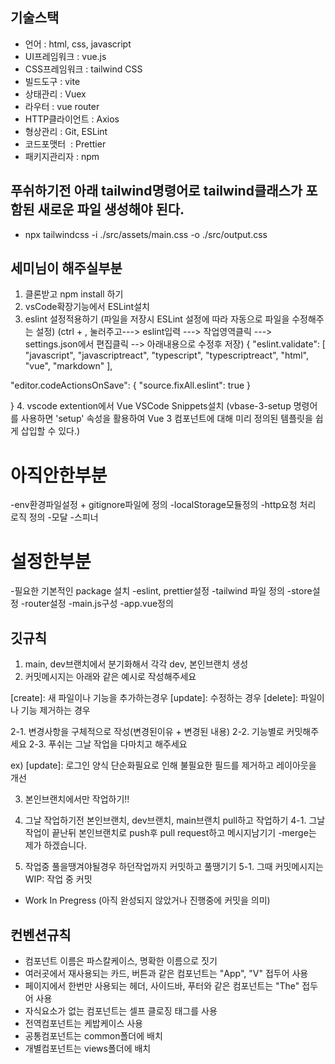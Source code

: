 
## 기술스택

- 언어 : html, css, javascript
- UI프레임워크 : vue.js
- CSS프레임워크 : tailwind CSS
- 빌드도구 : vite
- 상태관리 : Vuex
- 라우터 : vue router
- HTTP클라이언트 : Axios
- 형상관리 : Git, ESLint
- 코드포맷터  : Prettier
- 패키지관리자 : npm



## 푸쉬하기전 아래 tailwind명령어로 tailwind클래스가 포함된 새로운 파일 생성해야 된다.
- npx tailwindcss -i ./src/assets/main.css -o ./src/output.css




## 세미님이 해주실부분
1. 클론받고 npm install 하기
2. vsCode확장기능에서 ESLint설치
3. eslint 설정적용하기
(파일을 저장시 ESLint 설정에 따라 자동으로 파일을 수정해주는 설정)
(ctrl + , 눌러주고---> eslint입력 ---> 작업영역클릭 ---> settings.json에서 편집클릭 --> 아래내용으로 수정후 저장)
{
  "eslint.validate": [
    "javascript",
    "javascriptreact",
    "typescript",
    "typescriptreact",
    "html",  
    "vue",
    "markdown"
  ], 
  
  "editor.codeActionsOnSave": {
    "source.fixAll.eslint": true
  } 

}
4. vscode extention에서 Vue VSCode Snippets설치
(vbase-3-setup 명령어를 사용하면
'setup' 속성을 활용하여 Vue 3 컴포넌트에 대해 미리 정의된 템플릿을 쉽게 삽입할 수 있다.)



# 아직안한부분
-env환경파일설정 + gitignore파일에 정의
-localStorage모듈정의
-http요청 처리 로직 정의
-모달
-스피너



# 설정한부분
-필요한 기본적인 package 설치
-eslint, prettier설정
-tailwind 파일 정의
-store설정
-router설정
-main.js구성
-app.vue정의



## 깃규칙

1. main, dev브랜치에서 분기화해서 각각 dev, 본인브랜치 생성
2. 커밋메시지는 아래와 같은 예시로 작성해주세요

[create]:  새 파일이나 기능을 추가하는경우
[update]: 수정하는 경우
[delete]: 파일이나 기능 제거하는 경우

2-1. 변경사항을 구체적으로 작성(변경된이유 + 변경된 내용)
2-2. 기능별로 커밋해주세요
2-3. 푸쉬는 그날 작업을 다마치고 해주세요

ex)
[update]: 로그인 양식 단순화필요로 인해 불필요한 필드를 제거하고 레이아웃을 개선 

3. 본인브랜치에서만 작업하기!!
4. 그날 작업하기전 본인브랜치, dev브랜치, main브랜치 pull하고 작업하기
4-1. 그날 작업이 끝난뒤  본인브랜치로 push후 pull request하고 메시지남기기
-merge는 제가 하겠습니다.

5. 작업중 풀을땡겨야될경우 하던작업까지 커밋하고 풀땡기기
5-1. 그때 커밋메시지는  WIP: 작업 중 커밋

* Work In Pregress
(아직 완성되지 않았거나 진행중에 커밋을 의미)


## 컨벤션규칙
- 컴포넌트 이름은 파스칼케이스, 명확한 이름으로 짓기
- 여러곳에서 재사용되는 카드, 버튼과 같은 컴포넌트는 "App", "V" 접두어 사용
- 페이지에서 한번만 사용되는 헤더, 사이드바, 푸터와 같은 컴포넌트는 "The" 접두어 사용
- 자식요소가 없는 컴포넌트는 셀프 클로징 태그를 사용 <MyComponent />
- 전역컴포넌트는 케밥케이스 사용
- 공통컴포넌트는 common폴더에 배치
- 개별컴포넌트는 views폴더에 배치




